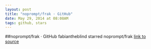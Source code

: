```yaml
---
layout: post
title: "noprompt/frak · GitHub"
date: May 29, 2014 at 08:08AM
tags: github, stars
---
```

##noprompt/frak · GitHub
fabiantheblind starred noprompt/frak
[link to source](http://ift.tt/14GUpEG) 
